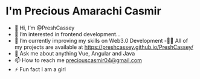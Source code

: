 <h1>I'm Precious Amarachi Casmir</h1>

- 👋 Hi, I’m @PreshCassey
- 👀 I’m interested in frontend development...
- 🌱 I’m currently improving my skills on Web3.0 Development
-👨‍💻 All of my projects are available at <a href="https://preshcassey.github.io/PreshCassey/">https://preshcassey.github.io/PreshCassey/</a>
- 💬 Ask me about anything Vue, Angular and Java
- 📫 How to reach me <a href="mailto:preciouscasmir04@gmail.com">preciouscasmir04@gmail.com</a>
- ⚡ Fun fact I am a girl


<!---
PreshCassey/PreshCassey is a ✨ special ✨ repository because its `README.md` (this file) appears on your GitHub profile.
You can click the Preview link to take a look at your changes.
--->
